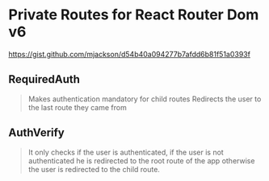 # Private Routes for React Router Dom v6

https://gist.github.com/mjackson/d54b40a094277b7afdd6b81f51a0393f

## RequiredAuth

> Makes authentication mandatory for child routes
> Redirects the user to the last route they came from

## AuthVerify

> It only checks if the user is authenticated, if the user is not authenticated he is redirected to the root route of the app otherwise the user is redirected to the child route.
